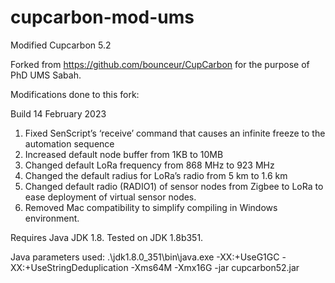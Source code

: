 # cupcarbon-mod-ums
Modified Cupcarbon 5.2

Forked from https://github.com/bounceur/CupCarbon for the purpose of PhD UMS Sabah.

Modifications done to this fork:

Build 14 February 2023
1. Fixed SenScript’s ‘receive’ command that causes an infinite freeze to the automation sequence
2. Increased default node buffer from 1KB to 10MB
3. Changed default LoRa frequency from 868 MHz to 923 MHz
4. Changed the default radius for LoRa’s radio from 5 km to 1.6 km
5. Changed default radio (RADIO1) of sensor nodes from Zigbee to LoRa to ease deployment of virtual sensor nodes.
6. Removed Mac compatibility to simplify compiling in Windows environment.

Requires Java JDK 1.8. Tested on JDK 1.8b351.

Java parameters used:
.\jdk1.8.0_351\bin\java.exe -XX:+UseG1GC -XX:+UseStringDeduplication -Xms64M -Xmx16G -jar cupcarbon52.jar
